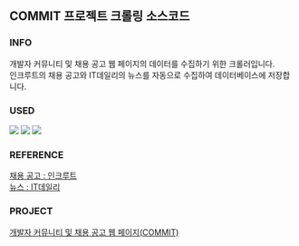 <div>
  
## COMMIT 프로젝트 크롤링 소스코드

### INFO
개발자 커뮤니티 및 채용 공고 웹 페이지의 데이터를 수집하기 위한 크롤러입니다.
<br/>
인크루트의 채용 공고와 IT데일리의 뉴스를 자동으로 수집하여 데이터베이스에 저장합니다.

### USED
<!--Java-->
<img src="https://img.shields.io/badge/JAVA-007396?style=for-the-badge&logo=Java&logoColor=white">
<!--SpringBoot-->
<img src="https://img.shields.io/badge/Spring Boot-6DB33F?style=for-the-badge&logo=SpringBoot&logoColor=white">
<!--Jsoup-->
<img src="https://img.shields.io/badge/Jsoup-37527f?style=for-the-badge&logo=Jsoup&logoColor=white">

### REFERENCE
[채용 공고 :  인크루트](https://www.incruit.com/?utm_source=google&utm_medium=cpc&utm_campaign=paid_keyword_google_pc&utm_term=%EC%9D%B8%ED%81%AC%EB%A3%A8%ED%8A%B8&gad_source=1&gclid=CjwKCAjwg8qzBhAoEiwAWagLrNgN-fs0HYjxiR1wX9Jhjbgh4smPiITvgJ0UwedwSuD_PvwsqEThMhoC_Q8QAvD_BwE)
<br/>
[뉴스 :  IT데일리](http://www.itdaily.kr/)

### PROJECT
[개발자 커뮤니티 및 채용 공고 웹 페이지(COMMIT)](https://github.com/JsolLee/commit)

</div>
